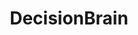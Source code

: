 ---
title: "DecisionBrain"
niveau: "argent"
siteUrl: "#"
logoDir: "decision-brain"
headless: true
description: |
  DecisionBrain développe des solutions logicielles clé en main pour l'optimisation de ressources. Nos clients sont des entreprises de service ou de l'industrie du monde entier, qui cherchent à résoudre des problèmes devenus insolubles avec leurs outils actuels, pour lesquels nous apportons la puissance des outils de programmation mathématique ou d'optimisation combinatoire développés jadis par ILOG et aujourd'hui repris et commercialisés par IBM, dont nous sommes partenaires. Nos solutions logicielles accompagnent nos clients dans leur prise de décision grâce à des interfaces web évoluées.
---